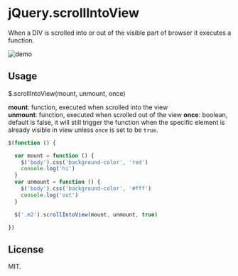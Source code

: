 # jQuery.scrollIntoView

When a DIV is scrolled into or out of the visible part of browser it executes a function.

![demo](http://ww4.sinaimg.cn/large/a15b4afegw1ew4n37b0hig211g0ha4qp.gif)

## Usage

$.scrollIntoView(mount, unmount, once)

**mount**: function, executed when scrolled into the view  
**unmount**: function, executed when scrolled out of the view
**once**: boolean, default is false, it will still trigger the function when the specific element is already visible in view unless `once` is set to be `true`.

```javascript
$(function () {

  var mount = function () {
    $('body').css('background-color', 'red')
    console.log('hi')
  }
  var unmount = function () {
    $('body').css('background-color', '#fff')
    console.log('out')
  }

  $('.m2').scrollIntoView(mount, unmount, true)

})

```

## License

MIT.
